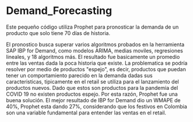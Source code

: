 # Demand_Forecasting
Este pequeño código utiliza Prophet para pronosticar la demanda de un producto que solo tiene 70 días de historia.

El pronostico busca superar varios algoritmos probados en la herramienta SAP IBP for Demand, como modelos ARIMA, medias moviles, regresiones lineales, y 18 algoritmos más. El resultado fue basicamente un promedio entre las ventas dada la poca historia que existe. La problematica se podría resolver por medio de productos "espejo", es decir, productos que puedan tener un comportamiento parecido en la demanda dadas sus caracteristicas, tipicamente en el retail se utiliza para el lanzamiento del productos nuevos. Dado que estos son productos para la pandemia del COVID 19 no existen productos espejo. Por esta razón, Prophet fue una buena solución. El mejor resultado de IBP for Demand dio un WMAPE de 40%, Prophet esta dando 27%, considerando que los festivos en Colombia son una variable fundamental para entender las ventas en el retail. 
